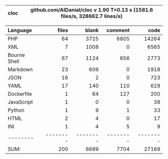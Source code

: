 
cloc|github.com/AlDanial/cloc v 1.90  T=0.13 s (1581.6 files/s, 328662.7 lines/s)
--- | ---

Language|files|blank|comment|code
:-------|-------:|-------:|-------:|-------:
PHP|64|3725|6805|14264
XML|7|1008|0|6565
Bourne Shell|67|1124|656|2773
Markdown|23|609|0|1918
JSON|16|2|0|723
YAML|17|140|110|629
Dockerfile|1|64|127|200
JavaScript|1|0|0|38
Python|1|9|1|33
HTML|2|4|0|17
INI|1|4|5|9
--------|--------|--------|--------|--------
SUM:|200|6689|7704|27169
